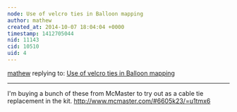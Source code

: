 ```yaml
---
node: Use of velcro ties in Balloon mapping
author: mathew
created_at: 2014-10-07 18:04:04 +0000
timestamp: 1412705044
nid: 11143
cid: 10510
uid: 4
---
```




[mathew](../profile/mathew) replying to: [Use of velcro ties in Balloon mapping](../notes/eustatic/09-16-2014/use-of-velcro-ties-in-balloon-mapping)

----
I'm buying a bunch of these from McMaster to try out as a cable tie replacement in the kit. http://www.mcmaster.com/#6605k23/=u1tmx6